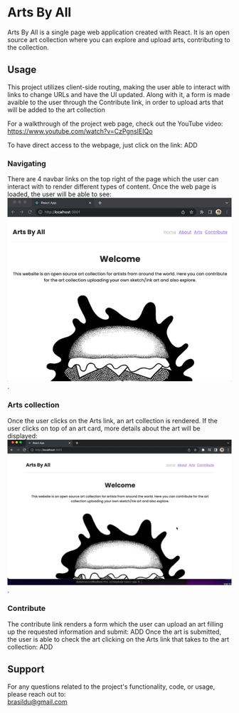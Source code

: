 # Arts By All

Arts By All is a single page web application created with React. It is an open source art collection where you can explore and upload arts, contributing to the collection.

## Usage
This project utilizes client-side routing, making the user able to interact with links to change URLs and have the UI updated. Along with it, a form is made avaible to the user through the Contribute link, in order to upload arts that will be added to the art collection
  
For a walkthrough of the project web page, check out the YouTube video:
https://www.youtube.com/watch?v=CzPgnsIEIQo

To have direct access to the webpage, just click on the link:
ADD
  
### Navigating
There are 4 navbar links on the top right of the page which the user can interact with to render different types of content. Once the web page is loaded, the user will be able to see:  
![](home.gif).  

### Arts collection
Once the user clicks on the Arts link, an art collection is rendered. If the user clicks on top of an art card, more details about the art will be displayed:
![](art-collection.gif). 

### Contribute
The contribute link renders a form which the user can upload an art filling up the requested information and submit:
ADD
Once the art is submitted, the user is able to check the art clicking on the Arts link that takes to the art collection:
ADD


## Support
For any questions related to the project's functionality, code, or usage, please reach out to:  
brasildu@gmail.com

